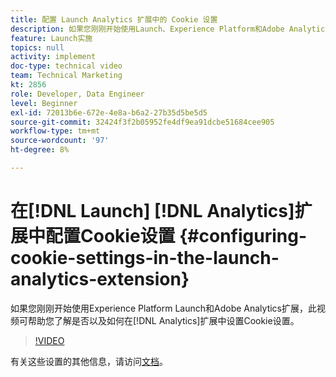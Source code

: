 ```yaml
---
title: 配置 Launch Analytics 扩展中的 Cookie 设置
description: 如果您刚刚开始使用Launch、Experience Platform和Adobe Analytics扩展，则此视频可帮助您了解是否以及如何在Analytics扩展中设置Cookie设置。
feature: Launch实施
topics: null
activity: implement
doc-type: technical video
team: Technical Marketing
kt: 2856
role: Developer, Data Engineer
level: Beginner
exl-id: 72013b6e-672e-4e8a-b6a2-27b35d5be5d5
source-git-commit: 32424f3f2b05952fe4df9ea91dcbe51684cee905
workflow-type: tm+mt
source-wordcount: '97'
ht-degree: 8%

---
```


# 在[!DNL Launch] [!DNL Analytics]扩展中配置Cookie设置 {#configuring-cookie-settings-in-the-launch-analytics-extension}

如果您刚刚开始使用Experience Platform Launch和Adobe Analytics扩展，此视频可帮助您了解是否以及如何在[!DNL Analytics]扩展中设置Cookie设置。

>[!VIDEO](https://video.tv.adobe.com/v/27212/?quality=9)

有关这些设置的其他信息，请访问[文档](https://docs.adobelaunch.com/extension-reference/web/adobe-analytics-extension#cookies)。
